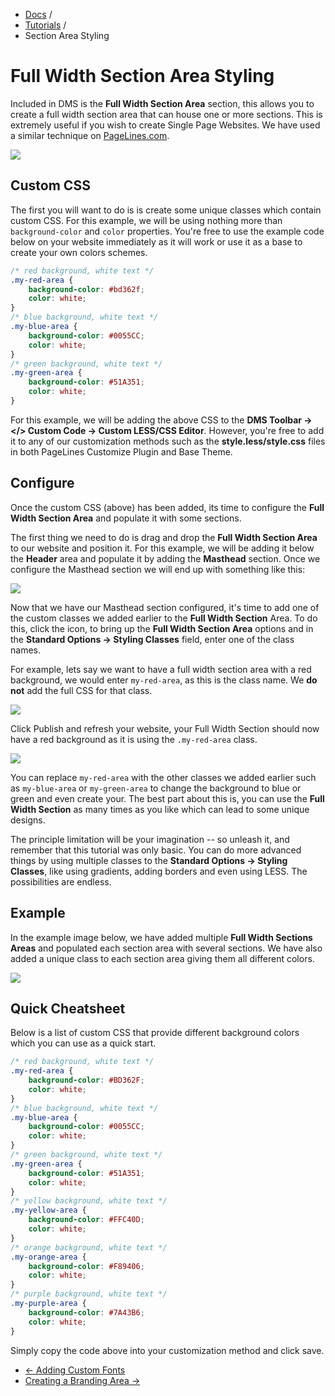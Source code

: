 <div class="row-fluid">
	<div class="span12">
		<ul class="breadcrumb">
  			<li><a href="http://docs.pagelines.com/">Docs</a> <span class="divider">/</span></li>
  			<li><a href="http://docs.pagelines.com/tutorials">Tutorials</a> <span class="divider">/</span></li>
  			<li class="active">Section Area Styling</li>
		</ul>
	</div>
</div>

# Full Width Section Area Styling #

Included in DMS is the **Full Width Section Area** section, this allows you to create a full width section area that can house one or more sections. This is extremely useful if you wish to create Single Page Websites. We have used a similar technique on [PageLines.com](http://www.pagelines.com).

![](http://cdn.pagelines.com/wp-content/themes/dms/dms/sections/pl_area/splash.png)

## Custom CSS ##

The first you will want to do is is create some unique classes which contain custom CSS. For this example, we will be using nothing more than `background-color` and `color` properties. You're free to use the example code below on your website immediately as it will work or use it as a base to create your own colors schemes.

~~~ .css
/* red background, white text */
.my-red-area {
	background-color: #bd362f;
	color: white;
}
/* blue background, white text */
.my-blue-area {
	background-color: #0055CC;
	color: white;
}
/* green background, white text */
.my-green-area {
	background-color: #51A351;
	color: white;
}
~~~

For this example, we will be adding the above CSS to the **DMS Toolbar → </> Custom Code → Custom LESS/CSS Editor**. However, you're free to add it to any of our customization methods such as the **style.less/style.css** files in both PageLines Customize Plugin and Base Theme.

## Configure ##

Once the custom CSS (above) has been added, its time to configure the **Full Width Section Area** and populate it with some sections.


The first thing we need to do is drag and drop the **Full Width Section Area** to our website and position it. For this example, we will be adding it below the **Header** area and populate it by adding the **Masthead** section. Once we configure the Masthead section we will end up with something like this:

![](https://raw.github.com/pagelines/Docs/master/gh-pages-template/public/img/fullwidthsection-masthead.jpg)

Now that we have our Masthead section configured, it's time to add one of the custom classes we added earlier to the **Full Width Section** Area. To do this, click the <i class="icon-pencil"></i></strong> icon, to bring up the **Full Width Section Area** options and in the **Standard Options → Styling Classes** field, enter one of the class names.

For example, lets say we want to have a full width section area with a red background, we would enter `my-red-area`, as this is the class name. We **do not** add the full CSS for that class.

 ![](https://raw.github.com/pagelines/Docs/master/gh-pages-template/public/img/fullwidthsection-classname.jpg)

Click Publish and refresh your website, your Full Width Section should now have a red background as it is using the `.my-red-area` class.

![](https://raw.github.com/pagelines/Docs/master/gh-pages-template/public/img/fullwidthsection-masthead-red.jpg)

You can replace `my-red-area` with the other classes we added earlier such as `my-blue-area` or `my-green-area` to change the background to blue or green and even create your. The best part about this is, you can use the **Full Width Section** as many times as you like which can lead to some unique designs.

The principle limitation will be your imagination -- so unleash it, and remember that this tutorial was only basic. You can do more advanced things by using multiple classes to the **Standard Options → Styling Classes**, like using gradients, adding borders and even using LESS. The possibilities are endless.

## Example ##

In the example image below, we have added multiple **Full Width Sections Areas** and populated each section area with several sections. We have also added a unique class to each section area giving them all different colors.

![](https://raw.github.com/pagelines/Docs/master/gh-pages-template/public/img/fullwidthsection-fullpage.jpg)

## Quick Cheatsheet ##

Below is a list of custom CSS that provide different background colors which you can use as a quick start.

~~~ .css
/* red background, white text */
.my-red-area {
	background-color: #BD362F;
	color: white;
}
/* blue background, white text */
.my-blue-area {
	background-color: #0055CC;
	color: white;
}
/* green background, white text */
.my-green-area {
	background-color: #51A351;
	color: white;
}
/* yellow background, white text */
.my-yellow-area {
	background-color: #FFC40D;
	color: white;
}
/* orange background, white text */
.my-orange-area {
	background-color: #F89406;
	color: white;
}
/* purple background, white text */
.my-purple-area {
	background-color: #7A43B6;
	color: white;
}
~~~

Simply copy the code above into your customization method and click save.

<div class="row-fluid">
	<div class="span12">
		<ul class="pager">
			<li class="pull-left"><a href="http://docs.pagelines.com/tutorials/adding-custom-fonts">&larr; Adding Custom Fonts</a></li>
			<li class="pull-right"><a href="http://docs.pagelines.com/tutorials/creating-a-branding-area">Creating a Branding Area &rarr;</a></li>
		</ul>
	</div>
</div>

